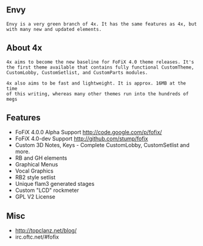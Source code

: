 ## Envy

    Envy is a very green branch of 4x. It has the same features as 4x, but 
    with many new and updated elements. 


## About 4x

	4x aims to become the new baseline for FoFiX 4.0 theme releases. It's 
	the first theme available that contains fully functional CustomTheme, 
	CustomLobby, CustomSetlist, and CustomParts modules. 

	4x also aims to be fast and lightweight. It is approx. 16MB at the time
	of this writing, whereas many other themes run into the hundreds of megs


## Features

- FoFiX 4.0.0 Alpha Support <http://code.google.com/p/fofix/>
- FoFiX 4.0-dev Support <http://github.com/stump/fofix>
- Custom 3D Notes, Keys - Complete CustomLobby, CustomSetlist and more.
- RB and GH elements   
- Graphical Menus      
- Vocal Graphics       
- RB2 style setlist    
- Unique flam3 generated stages
- Custom "LCD" rockmeter
- GPL V2 License


## Misc

- http://topclanz.net/blog/
- irc.oftc.net/#fofix